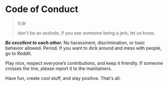 # Code of Conduct

> tl;dr
>
> don't be an asshole, if you see someone being a jerk, let us know.

***Be excellent to each other.*** No harassment, discrimination, or toxic behavior allowed. Period. If you want to dick around and mess with people, go to Reddit.

Play nice, respect everyone’s contributions, and keep it friendly. If someone crosses the line, please report it to the maintainers.

Have fun, create cool stuff, and stay positive. That's all.
